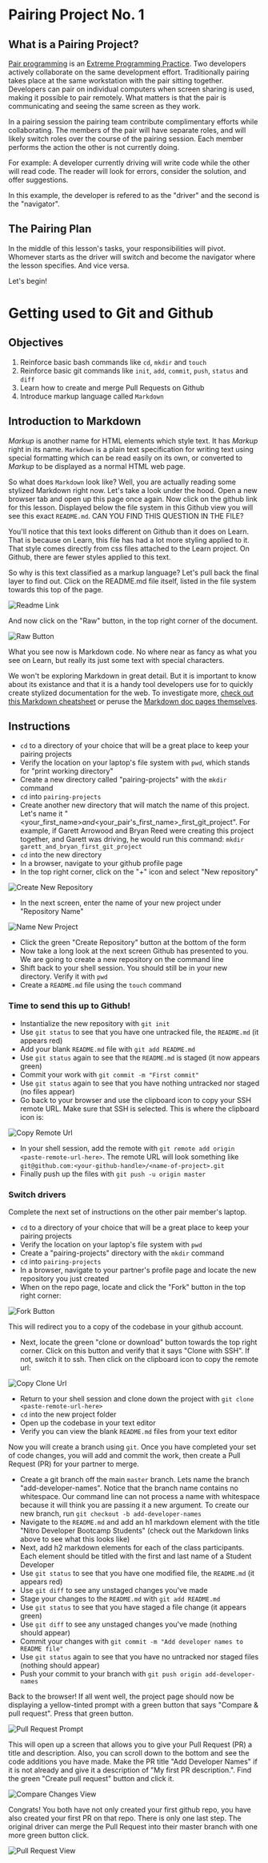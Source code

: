 # Pairing Project No. 1

## What is a Pairing Project?

[Pair programming](http://wiki.c2.com/?PairProgramming) is an [Extreme Programming Practice](http://wiki.c2.com/?ExtremeProgrammingPractice). Two developers actively collaborate on the same development effort. Traditionally pairing takes place at the same workstation with the pair sitting together. Developers can pair on individual computers when screen sharing is used, making it possible to pair remotely. What matters is that the pair is communicating and seeing the same screen as they work.

In a pairing session the pairing team contribute complimentary efforts while collaborating. The members of the pair will have separate roles, and will likely switch roles over the course of the pairing session. Each member performs the action the other is not currently doing.

For example:
A developer currently driving will write code while the other will read code. The reader will look for errors, consider the solution, and offer suggestions.

In this example, the developer is refered to as the "driver" and the second is the "navigator".

## The Pairing Plan

In the middle of this lesson's tasks, your responsibilities will pivot. Whomever starts as the driver will switch and become the navigator where the lesson specifies. And vice versa.

Let's begin!

# Getting used to Git and Github

## Objectives

1. Reinforce basic bash commands like `cd`, `mkdir` and `touch`
1. Reinforce basic git commands like `init`, `add`, `commit`, `push`, `status` and `diff`
1. Learn how to create and merge Pull Requests on Github
1. Introduce markup language called `Markdown`

## Introduction to Markdown

*Markup* is another name for HTML elements which style text. It has *Markup* right in its name. `Markdown` is a plain text specification for writing text using special formatting which can be read easily on its own, or converted to *Markup* to be displayed as a normal HTML web page.

So what does `Markdown` look like? Well, you are actually reading some stylized Markdown right now. Let's take a look under the hood. Open a new browser tab and open up this page once again. Now click on the github link for this lesson. Displayed below the file system in this Github view you will see this exact `README.md`. CAN YOU FIND THIS QUESTION IN THE FILE?

You'll notice that this text looks different on Github than it does on Learn. That is because on Learn, this file has had a lot more styling applied to it. That style comes directly from css files attached to the Learn project. On Github, there are fewer styles applied to this text.

So why is this text classified as a markup language? Let's pull back the final layer to find out. Click on the README.md file itself, listed in the file system towards this top of the page.

![Readme Link](https://raw.githubusercontent.com/powerhome/phrg-github-workflow-primer-part-one/master/clone-project.png?raw=true "Readme Link")

And now click on the "Raw" button, in the top right corner of the document.

![Raw Button](https://raw.githubusercontent.com/powerhome/phrg-github-workflow-primer-part-one/master/raw-button.png?raw=true "Raw Button")

What you see now is Markdown code. No where near as fancy as what you see on Learn, but really its just some text with special characters.

We won't be exploring Markdown in great detail. But it is important to know about its existance and that it is a handy tool developers use for to quickly create stylized documentation for the web. To investigate more, [check out this Markdown cheatsheet](https://github.com/adam-p/markdown-here/wiki/Markdown-Cheatsheet) or peruse the [Markdown doc pages themselves](https://www.markdownguide.org/basic-syntax).

## Instructions

* `cd` to a directory of your choice that will be a great place to keep your pairing projects
* Verify the location on your laptop's file system with `pwd`, which stands for "print working directory"
* Create a new directory called "pairing-projects" with the `mkdir` command
* `cd` into `pairing-projects`
* Create another new directory that will match the name of this project. Let's name it "<your_first_name>_and_<your_pair's_first_name>_first_git_project". For example, if Garett Arrowood and Bryan Reed were creating this project together, and Garett was driving, he would run this command: `mkdir garett_and_bryan_first_git_project`
* `cd` into the new directory
* In a browser, navigate to your github profile page
* In the top right corner, click on the "+" icon and select "New repository"

![Create New Repository](https://raw.githubusercontent.com/powerhome/phrg-github-workflow-primer-part-one/master/create-new-repo.png?raw=true "Create New Repository")

* In the next screen, enter the name of your new project under "Repository Name"

![Name New Project](https://raw.githubusercontent.com/powerhome/phrg-github-workflow-primer-part-one/master/name-new-repo.png?raw=true "Name New Project")

* Click the green "Create Repository" button at the bottom of the form
* Now take a long look at the next screen Github has presented to you. We are going to create a new repository on the command line
* Shift back to your shell session. You should still be in your new directory. Verify it with `pwd`
* Create a `README.md` file using the `touch` command

### Time to send this up to Github!

* Instantialize the new repository with `git init`
* Use `git status` to see that you have one untracked file, the `README.md` (it appears red)
* Add your blank `README.md` file with `git add README.md`
* Use `git status` again to see that the `README.md` is staged (it now appears green)
* Commit your work with `git commit -m "First commit"`
* Use `git status` again to see that you have nothing untracked nor staged (no files appear)
* Go back to your browser and use the clipboard icon to copy your SSH remote URL. Make sure that SSH is selected. This is where the clipboard icon is:

![Copy Remote Url](https://raw.githubusercontent.com/powerhome/phrg-github-workflow-primer-part-one/master/copy-remote.png?raw=true "Copy Remote Url")

* In your shell session, add the remote with `git remote add origin <paste-remote-url-here>`. The remote URL will look something like `git@github.com:<your-github-handle>/<name-of-project>.git`
* Finally push up the files with `git push -u origin master`

### Switch drivers

Complete the next set of instructions on the other pair member's laptop.

* `cd` to a directory of your choice that will be a great place to keep your pairing projects
* Verify the location on your laptop's file system with `pwd`
* Create a "pairing-projects" directory with the `mkdir` command
* `cd` into `pairing-projects`
* In a browser, navigate to your partner's profile page and locate the new repository you just created
* When on the repo page, locate and click the "Fork" button in the top right corner:

![Fork Button](https://raw.githubusercontent.com/powerhome/phrg-github-workflow-primer-part-one/master/fork-button.png?raw=true "Fork Button")

This will redirect you to a copy of the codebase in your github account.

* Next, locate the green "clone or download" button towards the top right corner. Click on this button and verify that it says "Clone with SSH". If not, switch it to ssh. Then click on the clipboard icon to copy the remote url:

![Copy Clone Url](https://raw.githubusercontent.com/powerhome/phrg-github-workflow-primer-part-one/master/clone-project.png?raw=true "Copy Clone Url")

* Return to your shell session and clone down the project with `git clone <paste-remote-url-here>`
* `cd` into the new project folder
* Open up the codebase in your text editor
* Verify you can view the blank `README.md` files from your text editor

Now you will create a branch using `git`. Once you have completed your set of code changes, you will add and commit the work, then create a Pull Request (PR) for your partner to merge.

* Create a git branch off the main `master` branch. Lets name the branch "add-developer-names". Notice that the branch name contains no whitespace. Our command line can not process a name with whitespace because it will think you are passing it a new argument. To create our new branch, run `git checkout -b add-developer-names`
* Navigate to the `README.md` and add an h1 markdown element with the title "Nitro Developer Bootcamp Students" (check out the Markdown links above to see what this looks like)
* Next, add h2 markdown elements for each of the class participants. Each element should be titled with the first and last name of a Student Developer
* Use `git status` to see that you have one modified file, the `README.md` (it appears red)
* Use `git diff` to see any unstaged changes you've made
* Stage your changes to the `README.md` with `git add README.md`
* Use `git status` to see that you have staged a file change (it appears green)
* Use `git diff` to see any unstaged changes you've made (nothing should appear)
* Commit your changes with `git commit -m "Add developer names to README file"`
* Use `git status` again to see that you have no untracked nor staged files (nothing should appear)
* Push your commit to your branch with `git push origin add-developer-names`

Back to the browser! If all went well, the project page should now be displaying a yellow-tinted prompt with a green button that says "Compare & pull request". Press that green button.

![Pull Request Prompt](https://raw.githubusercontent.com/powerhome/phrg-github-workflow-primer-part-one/master/yellow-tinted-pr-prompt.png?raw=true "Pull Request Prompt")

This will open up a screen that allows you to give your Pull Request (PR) a title and description. Also, you can scroll down to the bottom and see the code additions you have made. Make the PR title "Add Developer Names" if it is not already and give it a description of "My first PR description.". Find the green "Create pull request" button and click it.

![Compare Changes View](https://raw.githubusercontent.com/powerhome/phrg-github-workflow-primer-part-one/master/compare-changes.png?raw=true "Compare Changes View")

Congrats! You both have not only created your first github repo, you have also created your first PR on that repo. There is only one last step. The original driver can merge the Pull Request into their master branch with one more green button click.

![Pull Request View](https://raw.githubusercontent.com/powerhome/phrg-github-workflow-primer-part-one/master/pull-request.png?raw=true "Pull Request View")
